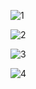 ![1](https://github.com/user-attachments/assets/3add1094-67e0-4b93-baba-507a5f371cee)

![2](https://github.com/user-attachments/assets/ea312d59-3d20-45e7-88f0-306bffdb1f7d)

![3](https://github.com/user-attachments/assets/8947e9f6-9a66-44d4-9724-fa8dc3719b62)

![4](https://github.com/user-attachments/assets/4f404e09-4b0a-4899-beed-996fa704c4bd)
